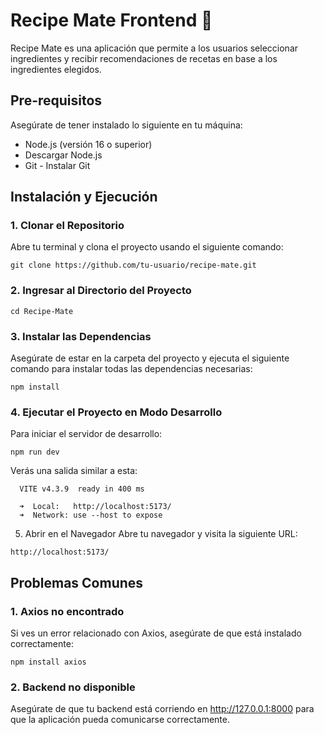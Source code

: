# Recipe Mate Frontend 🍲

Recipe Mate es una aplicación que permite a los usuarios seleccionar ingredientes y recibir recomendaciones de recetas en base a los ingredientes elegidos.

## Pre-requisitos

Asegúrate de tener instalado lo siguiente en tu máquina:

- Node.js (versión 16 o superior)
- Descargar Node.js
- Git - Instalar Git

## Instalación y Ejecución

### 1. Clonar el Repositorio
Abre tu terminal y clona el proyecto usando el siguiente comando:

```
git clone https://github.com/tu-usuario/recipe-mate.git
```
### 2. Ingresar al Directorio del Proyecto

```
cd Recipe-Mate
```
### 3. Instalar las Dependencias
Asegúrate de estar en la carpeta del proyecto y ejecuta el siguiente comando para instalar todas las dependencias necesarias:

```
npm install
```
### 4. Ejecutar el Proyecto en Modo Desarrollo
Para iniciar el servidor de desarrollo:

```
npm run dev
```
Verás una salida similar a esta:

```
  VITE v4.3.9  ready in 400 ms

  ➜  Local:   http://localhost:5173/
  ➜  Network: use --host to expose
```
5. Abrir en el Navegador
Abre tu navegador y visita la siguiente URL:

```
http://localhost:5173/
```

## Problemas Comunes

### 1. Axios no encontrado
Si ves un error relacionado con Axios, asegúrate de que está instalado correctamente:

```
npm install axios
```
### 2. Backend no disponible
Asegúrate de que tu backend está corriendo en http://127.0.0.1:8000 para que la aplicación pueda comunicarse correctamente.

